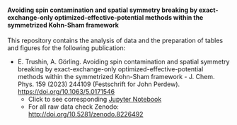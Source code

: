 #### Avoiding spin contamination and spatial symmetry breaking by exact-exchange-only optimized-effective-potential methods within the symmetrized Kohn-Sham framework

This repository contains the analysis of data and the preparation of tables and figures for the following publication:
- E. Trushin, A. Görling. Avoiding spin contamination and spatial symmetry breaking by exact-exchange-only optimized-effective-potential methods within the symmetrized Kohn-Sham framework - J. Chem. Phys. 159 (2023) 244109 (Festschrift for John Perdew). https://doi.org/10.1063/5.0171546  
    - Click to see corresponding [Jupyter Notebook](https://github.com/EgorTrushin/oep-symmetrization/blob/main/oep_symmetrization.ipynb)
    - For all raw data check Zenodo: http://doi.org/10.5281/zenodo.8226492
